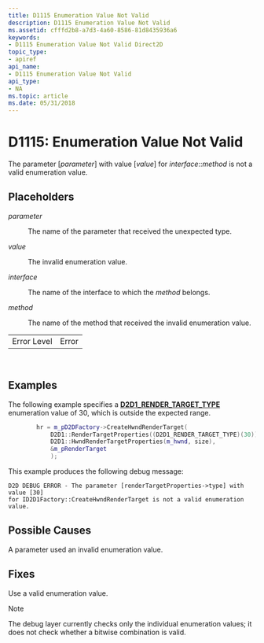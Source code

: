 ```yaml
---
title: D1115 Enumeration Value Not Valid
description: D1115 Enumeration Value Not Valid
ms.assetid: cfffd2b8-a7d3-4a60-8586-81d8435936a6
keywords:
- D1115 Enumeration Value Not Valid Direct2D
topic_type:
- apiref
api_name:
- D1115 Enumeration Value Not Valid
api_type:
- NA
ms.topic: article
ms.date: 05/31/2018
---
```


# D1115: Enumeration Value Not Valid

The parameter \[*parameter*\] with value \[*value*\] for *interface*::*method* is not a valid enumeration value.

## Placeholders

<dl> <dt>

<span id="parameter"></span><span id="PARAMETER"></span>*parameter*
</dt> <dd>

The name of the parameter that received the unexpected type.

</dd> <dt>

<span id="value"></span><span id="VALUE"></span>*value*
</dt> <dd>

The invalid enumeration value.

</dd> <dt>

<span id="interface"></span><span id="INTERFACE"></span>*interface*
</dt> <dd>

The name of the interface to which the *method* belongs.

</dd> <dt>

<span id="method"></span><span id="METHOD"></span>*method*
</dt> <dd>

The name of the method that received the invalid enumeration value.

</dd> </dl> 

|             |       |
|-------------|-------|
| Error Level | Error |



 

## Examples

The following example specifies a [**D2D1\_RENDER\_TARGET\_TYPE**](https://msdn.microsoft.com/library/windows/desktop/dd756630) enumeration value of 30, which is outside the expected range.


```C++
        hr = m_pD2DFactory->CreateHwndRenderTarget(
            D2D1::RenderTargetProperties((D2D1_RENDER_TARGET_TYPE)(30)),
            D2D1::HwndRenderTargetProperties(m_hwnd, size),
            &m_pRenderTarget
            );
```



This example produces the following debug message:

``` syntax
D2D DEBUG ERROR - The parameter [renderTargetProperties->type] with value [30] 
for ID2D1Factory::CreateHwndRenderTarget is not a valid enumeration value.
```

## Possible Causes

A parameter used an invalid enumeration value.

## Fixes

Use a valid enumeration value.

> [!Note]  
> The debug layer currently checks only the individual enumeration values; it does not check whether a bitwise combination is valid.

 

 

 




